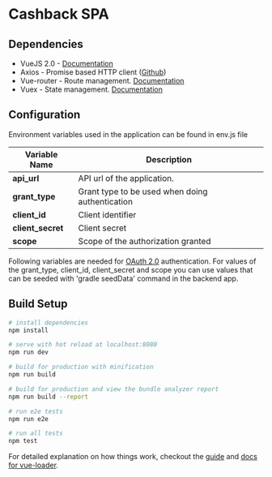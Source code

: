 # Cashback SPA

## Dependencies
 * VueJS 2.0 - [Documentation](https://vuejs.org/v2/guide/)
 * Axios - Promise based HTTP client ([Github](https://github.com/mzabriskie/axios))
 * Vue-router - Route management. [Documentation](https://router.vuejs.org/en/)
 * Vuex - State management. [Documentation](https://vuex.vuejs.org/en/intro.html)

## Configuration
Environment variables used in the application can be found in env.js file

| Variable Name | Description |
 | ------            | ------ |
 | **api_url**       | API url of the application.
 | **grant_type** 	 | Grant type to be used when doing authentication |
 | **client_id** 	 | Client identifier|
 | **client_secret** | Client secret|
 | **scope** | Scope of the authorization granted |

 Following variables are needed for [OAuth 2.0](https://www.digitalocean.com/community/tutorials/an-introduction-to-oauth-2) authentication. For values of the grant_type, client_id, client_secret and scope you can use values that can be seeded with 'gradle seedData' command in the backend app.

## Build Setup

``` bash
# install dependencies
npm install

# serve with hot reload at localhost:8080
npm run dev

# build for production with minification
npm run build

# build for production and view the bundle analyzer report
npm run build --report

# run e2e tests
npm run e2e

# run all tests
npm test
```

For detailed explanation on how things work, checkout the [guide](http://vuejs-templates.github.io/webpack/) and [docs for vue-loader](http://vuejs.github.io/vue-loader).
